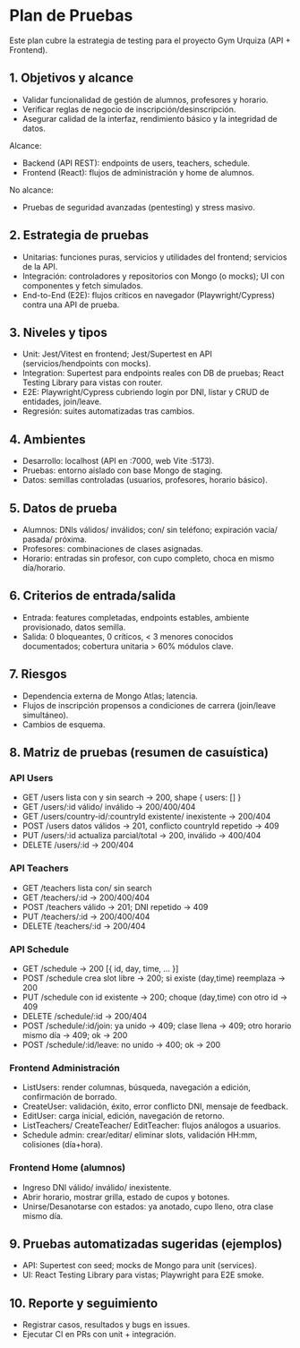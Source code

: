 # Plan de Pruebas

Este plan cubre la estrategia de testing para el proyecto Gym Urquiza (API + Frontend).

## 1. Objetivos y alcance

- Validar funcionalidad de gestión de alumnos, profesores y horario.
- Verificar reglas de negocio de inscripción/desinscripción.
- Asegurar calidad de la interfaz, rendimiento básico y la integridad de datos.

Alcance:

- Backend (API REST): endpoints de users, teachers, schedule.
- Frontend (React): flujos de administración y home de alumnos.

No alcance:

- Pruebas de seguridad avanzadas (pentesting) y stress masivo.

## 2. Estrategia de pruebas

- Unitarias: funciones puras, servicios y utilidades del frontend; servicios de la API.
- Integración: controladores y repositorios con Mongo (o mocks); UI con componentes y fetch simulados.
- End-to-End (E2E): flujos críticos en navegador (Playwright/Cypress) contra una API de prueba.

## 3. Niveles y tipos

- Unit: Jest/Vitest en frontend; Jest/Supertest en API (servicios/hendpoints con mocks).
- Integration: Supertest para endpoints reales con DB de pruebas; React Testing Library para vistas con router.
- E2E: Playwright/Cypress cubriendo login por DNI, listar y CRUD de entidades, join/leave.
- Regresión: suites automatizadas tras cambios.

## 4. Ambientes

- Desarrollo: localhost (API en :7000, web Vite :5173).
- Pruebas: entorno aislado con base Mongo de staging.
- Datos: semillas controladas (usuarios, profesores, horario básico).

## 5. Datos de prueba

- Alumnos: DNIs válidos/ inválidos; con/ sin teléfono; expiración vacía/ pasada/ próxima.
- Profesores: combinaciones de clases asignadas.
- Horario: entradas sin profesor, con cupo completo, choca en mismo día/horario.

## 6. Criterios de entrada/salida

- Entrada: features completadas, endpoints estables, ambiente provisionado, datos semilla.
- Salida: 0 bloqueantes, 0 críticos, < 3 menores conocidos documentados; cobertura unitaria > 60% módulos clave.

## 7. Riesgos

- Dependencia externa de Mongo Atlas; latencia.
- Flujos de inscripción propensos a condiciones de carrera (join/leave simultáneo).
- Cambios de esquema.

## 8. Matriz de pruebas (resumen de casuística)

### API Users

- GET /users lista con y sin search → 200, shape { users: [] }
- GET /users/:id válido/ inválido → 200/400/404
- GET /users/country-id/:countryId existente/ inexistente → 200/404
- POST /users datos válidos → 201, conflicto countryId repetido → 409
- PUT /users/:id actualiza parcial/total → 200, inválido → 400/404
- DELETE /users/:id → 200/404

### API Teachers

- GET /teachers lista con/ sin search
- GET /teachers/:id → 200/400/404
- POST /teachers válido → 201; DNI repetido → 409
- PUT /teachers/:id → 200/400/404
- DELETE /teachers/:id → 200/404

### API Schedule

- GET /schedule → 200 [{ id, day, time, ... }]
- POST /schedule crea slot libre → 200; si existe (day,time) reemplaza → 200
- PUT /schedule con id existente → 200; choque (day,time) con otro id → 409
- DELETE /schedule/:id → 200/404
- POST /schedule/:id/join: ya unido → 409; clase llena → 409; otro horario mismo día → 409; ok → 200
- POST /schedule/:id/leave: no unido → 400; ok → 200

### Frontend Administración

- ListUsers: render columnas, búsqueda, navegación a edición, confirmación de borrado.
- CreateUser: validación, éxito, error conflicto DNI, mensaje de feedback.
- EditUser: carga inicial, edición, navegación de retorno.
- ListTeachers/ CreateTeacher/ EditTeacher: flujos análogos a usuarios.
- Schedule admin: crear/editar/ eliminar slots, validación HH:mm, colisiones (día+hora).

### Frontend Home (alumnos)

- Ingreso DNI válido/ inválido/ inexistente.
- Abrir horario, mostrar grilla, estado de cupos y botones.
- Unirse/Desanotarse con estados: ya anotado, cupo lleno, otra clase mismo día.

## 9. Pruebas automatizadas sugeridas (ejemplos)

- API: Supertest con seed; mocks de Mongo para unit (services).
- UI: React Testing Library para vistas; Playwright para E2E smoke.

## 10. Reporte y seguimiento

- Registrar casos, resultados y bugs en issues.
- Ejecutar CI en PRs con unit + integración.
